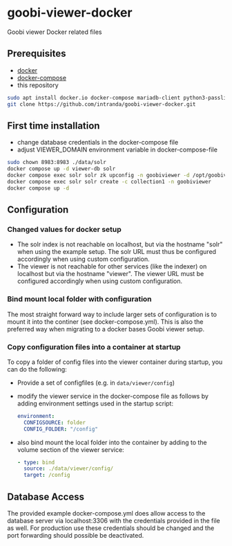 # goobi-viewer-docker

Goobi viewer Docker related files

## Prerequisites

- [docker](https://docs.docker.com/get-docker/)
- [docker-compose](https://docs.docker.com/compose/install)
- this repository

```bash
sudo apt install docker.io docker-compose mariadb-client python3-passlib python3-bcrypt
git clone https://github.com/intranda/goobi-viewer-docker.git
```

## First time installation

- change database credentials in the docker-compose file
- adjust VIEWER_DOMAIN environment variable in docker-compose-file

```bash
sudo chown 8983:8983 ./data/solr
docker compose up -d viewer-db solr
docker compose exec solr solr zk upconfig -n goobiviewer -d /opt/goobiviewer
docker compose exec solr solr create -c collection1 -n goobiviewer
docker compose up -d
```

## Configuration

### Changed values for docker setup

- The solr index is not reachable on localhost, but via the hostname "solr" when using the example setup. The solr URL must thus be configured accordingly when using custom configuration.
- The viewer is not reachable for other services (like the indexer) on localhost but via the hostname "viewer". The viewer URL must be configured accordingly when using custom configuration.

### Bind mount local folder with configuration

The most straight forward way to include larger sets of configuration is to mount it into the continer (see docker-compose.yml). This is also the preferred way when migrating to a docker bases Goobi viewer setup.

### Copy configuration files into a container at startup

To copy a folder of config files into the viewer container during startup, you can do the following:

- Provide a set of configfiles (e.g. in  `data/viewer/config`)
- modify the viewer service in the docker-compose file as follows by adding environment settings used in the startup script:

    ```yaml
    environment:
      CONFIGSOURCE: folder
      CONFIG_FOLDER: "/config"
    ```

- also bind mount the local folder into the container by adding to the volume section of the viewer service:

    ```yaml
    - type: bind
      source: ./data/viewer/config/
      target: /config
   ```

## Database Access

The provided example docker-compose.yml does allow access to the database server via localhost:3306 with the credentials provided in the file as well. For production use these credentials should be changed and the port forwarding should possible be deactivated.
